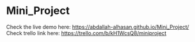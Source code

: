 # Mini_Project 
Check the live demo here: https://abdallah-alhasan.github.io/Mini_Project/
Check trello link here: https://trello.com/b/kH1WcsQ8/miniproject
